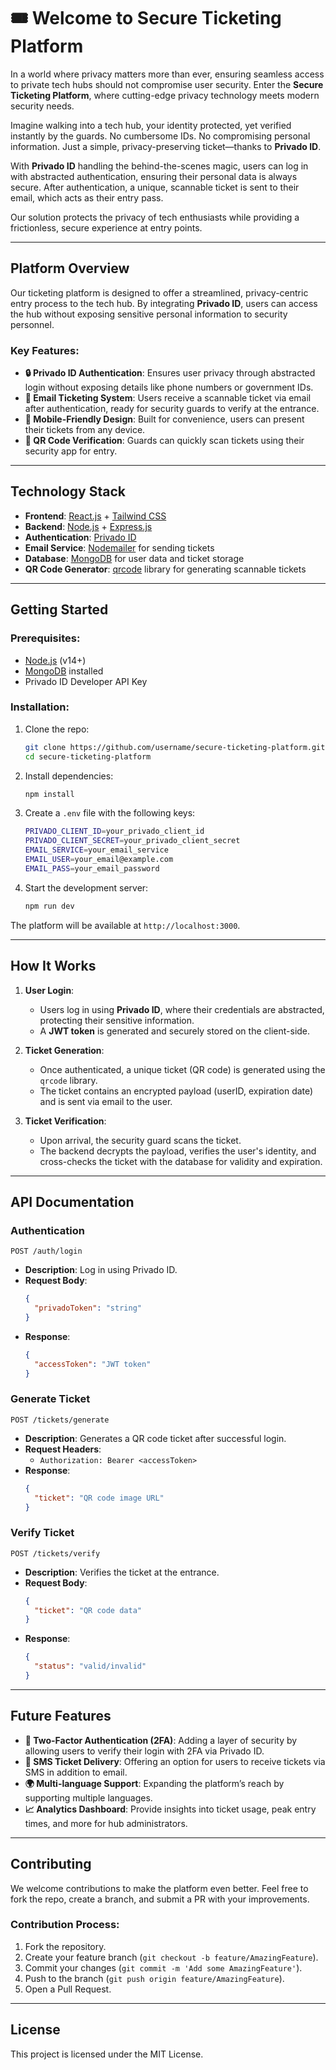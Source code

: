 # 🎟️ Welcome to Secure Ticketing Platform

In a world where privacy matters more than ever, ensuring seamless access to private tech hubs should not compromise user security. Enter the **Secure Ticketing Platform**, where cutting-edge privacy technology meets modern security needs.

Imagine walking into a tech hub, your identity protected, yet verified instantly by the guards. No cumbersome IDs. No compromising personal information. Just a simple, privacy-preserving ticket—thanks to **Privado ID**.

With **Privado ID** handling the behind-the-scenes magic, users can log in with abstracted authentication, ensuring their personal data is always secure. After authentication, a unique, scannable ticket is sent to their email, which acts as their entry pass.

Our solution protects the privacy of tech enthusiasts while providing a frictionless, secure experience at entry points.

---

## Platform Overview

Our ticketing platform is designed to offer a streamlined, privacy-centric entry process to the tech hub. By integrating **Privado ID**, users can access the hub without exposing sensitive personal information to security personnel.

### Key Features:

- **🔒 Privado ID Authentication**: Ensures user privacy through abstracted login without exposing details like phone numbers or government IDs.
- **📧 Email Ticketing System**: Users receive a scannable ticket via email after authentication, ready for security guards to verify at the entrance.
- **📱 Mobile-Friendly Design**: Built for convenience, users can present their tickets from any device.
- **🎫 QR Code Verification**: Guards can quickly scan tickets using their security app for entry.

---

## Technology Stack

- **Frontend**: [React.js](https://reactjs.org/) + [Tailwind CSS](https://tailwindcss.com/)
- **Backend**: [Node.js](https://nodejs.org/) + [Express.js](https://expressjs.com/)
- **Authentication**: [Privado ID](https://www.privado.com/)
- **Email Service**: [Nodemailer](https://nodemailer.com/) for sending tickets
- **Database**: [MongoDB](https://www.mongodb.com/) for user data and ticket storage
- **QR Code Generator**: [qrcode](https://www.npmjs.com/package/qrcode) library for generating scannable tickets

---

## Getting Started

### Prerequisites:

- [Node.js](https://nodejs.org/en/download/) (v14+)
- [MongoDB](https://www.mongodb.com/try/download/community) installed
- Privado ID Developer API Key

### Installation:

1. Clone the repo:

   ```bash
   git clone https://github.com/username/secure-ticketing-platform.git
   cd secure-ticketing-platform
   ```

2. Install dependencies:

   ```bash
   npm install
   ```

3. Create a `.env` file with the following keys:

   ```bash
   PRIVADO_CLIENT_ID=your_privado_client_id
   PRIVADO_CLIENT_SECRET=your_privado_client_secret
   EMAIL_SERVICE=your_email_service
   EMAIL_USER=your_email@example.com
   EMAIL_PASS=your_email_password
   ```

4. Start the development server:
   ```bash
   npm run dev
   ```

The platform will be available at `http://localhost:3000`.

---

## How It Works

1. **User Login**:

   - Users log in using **Privado ID**, where their credentials are abstracted, protecting their sensitive information.
   - A **JWT token** is generated and securely stored on the client-side.

2. **Ticket Generation**:

   - Once authenticated, a unique ticket (QR code) is generated using the `qrcode` library.
   - The ticket contains an encrypted payload (userID, expiration date) and is sent via email to the user.

3. **Ticket Verification**:
   - Upon arrival, the security guard scans the ticket.
   - The backend decrypts the payload, verifies the user's identity, and cross-checks the ticket with the database for validity and expiration.

---

## API Documentation

### Authentication

`POST /auth/login`

- **Description**: Log in using Privado ID.
- **Request Body**:
  ```json
  {
    "privadoToken": "string"
  }
  ```
- **Response**:
  ```json
  {
    "accessToken": "JWT token"
  }
  ```

### Generate Ticket

`POST /tickets/generate`

- **Description**: Generates a QR code ticket after successful login.
- **Request Headers**:
  - `Authorization: Bearer <accessToken>`
- **Response**:
  ```json
  {
    "ticket": "QR code image URL"
  }
  ```

### Verify Ticket

`POST /tickets/verify`

- **Description**: Verifies the ticket at the entrance.
- **Request Body**:
  ```json
  {
    "ticket": "QR code data"
  }
  ```
- **Response**:
  ```json
  {
    "status": "valid/invalid"
  }
  ```

---

## Future Features

- **🔐 Two-Factor Authentication (2FA)**: Adding a layer of security by allowing users to verify their login with 2FA via Privado ID.
- **📲 SMS Ticket Delivery**: Offering an option for users to receive tickets via SMS in addition to email.
- **🌍 Multi-language Support**: Expanding the platform’s reach by supporting multiple languages.
- **📈 Analytics Dashboard**: Provide insights into ticket usage, peak entry times, and more for hub administrators.

---

## Contributing

We welcome contributions to make the platform even better. Feel free to fork the repo, create a branch, and submit a PR with your improvements.

### Contribution Process:

1. Fork the repository.
2. Create your feature branch (`git checkout -b feature/AmazingFeature`).
3. Commit your changes (`git commit -m 'Add some AmazingFeature'`).
4. Push to the branch (`git push origin feature/AmazingFeature`).
5. Open a Pull Request.

---

## License

This project is licensed under the MIT License.
